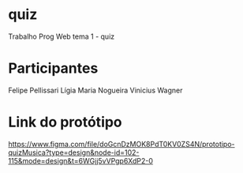 # quiz
Trabalho Prog Web tema 1 - quiz

# Participantes 
Felipe Pellissari
Lígia Maria Nogueira
Vinicius Wagner 

# Link do protótipo 
https://www.figma.com/file/doGcnDzMOK8PdT0KV0ZS4N/prototipo-quizMusica?type=design&node-id=102-115&mode=design&t=6WGjj5vVPgp6XdP2-0





